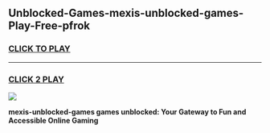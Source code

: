 
## Unblocked-Games-mexis-unblocked-games-Play-Free-pfrok
<h3>
<a href="https://premium76.site?title=mexis-unblocked-games&ref=21A">CLICK TO PLAY</a></h3>
<hr>

<h3>
<a href="https://premium76.site?title=mexis-unblocked-games&ref=21A">CLICK 2 PLAY</a>
  
</h3>

<a href="https://premium76.site?title=mexis-unblocked-games&ref=21A"><img src="https://clearcache.store/games.png"></a>


**mexis-unblocked-games games unblocked: Your Gateway to Fun and Accessible Online Gaming**
